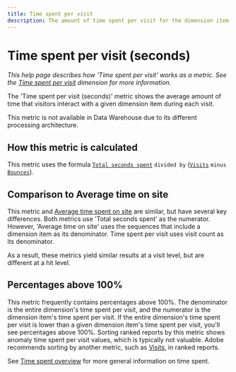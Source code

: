 ```yaml
---
title: Time spent per visit
description: The amount of time spent per visit for the dimension item.
---
```


# Time spent per visit (seconds)

*This help page describes how 'Time spent per visit' works as a metric. See the [Time spent per visit](../dimensions/time-spent-per-visit.md) dimension for more information.*

The 'Time spent per visit (seconds)' metric shows the average amount of time that visitors interact with a given dimension item during each visit.

This metric is not available in Data Warehouse due to its different processing architecture.

## How this metric is calculated

This metric uses the formula [`Total seconds spent`](total-seconds-spent.md) `divided by` ([`Visits`](visits.md) `minus` [`Bounces`](bounces.md)).

## Comparison to Average time on site

This metric and [Average time spent on site](average-time-on-site.md) are similar, but have several key differences. Both metrics use 'Total seconds spent' as the numerator. However, 'Average time on site' uses the sequences that include a dimension item as its denominator. Time spent per visit uses visit count as its denominator.

As a result, these metrics yield similar results at a visit level, but are different at a hit level.

## Percentages above 100%

This metric frequently contains percentages above 100%. The denominator is the entire dimension's time spent per visit, and the numerator is the dimension item's time spent per visit. If the entire dimension's time spent per visit is lower than a given dimension item's time spent per visit, you'll see percentages above 100%. Sorting ranked reports by this metric shows anomaly time spent per visit values, which is typically not valuable. Adobe recommends sorting by another metric, such as [Visits](visits.md), in ranked reports.

See [Time spent overview](time-spent.md) for more general information on time spent.
